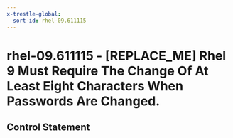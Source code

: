 ```yaml
---
x-trestle-global:
  sort-id: rhel-09.611115
---
```


# rhel-09.611115 - \[REPLACE_ME\] Rhel 9 Must Require The Change Of At Least Eight Characters When Passwords Are Changed.

## Control Statement

